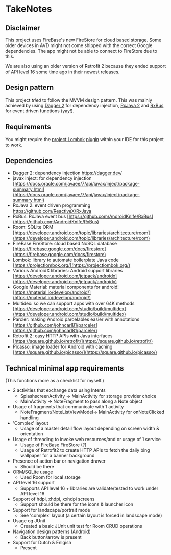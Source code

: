 # TakeNotes

## Disclaimer
This project uses FireBase's new FireStore for cloud based storage. Some older devices in AVD might not come shipped with the correct Google dependencies. The app might not be able to connect to FireStore due to this.

We are also using an older version of Retrofit 2 because they ended support of API level 16 some time ago in their newest releases.

## Design pattern
This project *tried* to follow the MVVM design pattern. This was mainly achieved by using [Dagger 2](https://dagger.dev/) for dependency injection, [RxJava 2](https://github.com/ReactiveX/RxJava) and [RxBus](https://github.com/AndroidKnife/RxBus) for event driven functions (yay!).

## Requirements
You might require the [project Lombok](https://projectlombok.org/) [plugin](https://plugins.jetbrains.com/plugin/6317-lombok/) within your IDE for this project to work.

## Dependencies
- Dagger 2: dependency injection https://dagger.dev/
- javax inject: for dependency injection [https://docs.oracle.com/javaee/7/api/javax/inject/package-summary.html](https://docs.oracle.com/javaee/7/api/javax/inject/package-summary.html)
- RxJava 2: event driven programming https://github.com/ReactiveX/RxJava
- RxBus: RxJava event bus [https://github.com/AndroidKnife/RxBus](https://github.com/AndroidKnife/RxBus)
- Room: SQLite ORM [https://developer.android.com/topic/libraries/architecture/room](https://developer.android.com/topic/libraries/architecture/room)
- FireBase FireStore: cloud based NoSQL database [https://firebase.google.com/docs/firestore](https://firebase.google.com/docs/firestore)
- Lombok: library to automate boilerplate Java code [https://projectlombok.org/](https://projectlombok.org/)
- Various AndroidX libraries: Android support libraries [https://developer.android.com/jetpack/androidx](https://developer.android.com/jetpack/androidx)
- Google Material: material components for android! [https://material.io/develop/android/](https://material.io/develop/android/)
- Multidex: so we can support apps with over 64K methods [https://developer.android.com/studio/build/multidex](https://developer.android.com/studio/build/multidex)
- Parcler: making Android parcelables easier with annotations [https://github.com/johncarl81/parceler](https://github.com/johncarl81/parceler)
- Retrofit 2: easy HTTP APIs with Java interfaces [https://square.github.io/retrofit/](https://square.github.io/retrofit/)
- Picasso: image loader for Android with caching [https://square.github.io/picasso/](https://square.github.io/picasso/)

## Technical minimal app requirements
(This functions more as a checklist for myself.)

- 2 activities that exchange data using Intents
	- SplashscreenActivity -> MainActivity for storage provider choice
	- MainActivity -> NoteFragment to pass along a Note object
- Usage of fragments that communicate with 1 activity
	- NoteFragment/NoteListViewModel-> MainActivity for onNoteClicked handling
- 'Complex' layout
	- Usage of a master detail flow layout depending on screen width & orientation
- Usage of threading to invoke web resources/and or usage of 1 service
	- Usage of FireBase FireStore (?)
	- Usage of Retrofit2 to create HTTP APIs to fetch the daily bing wallpaper for a banner background
- Presence of action bar or navigation drawer
	- Should be there
- ORM/SQLite usage
	- Used Room for local storage
- API level 16 support
	- Supports API level 16 + libraries are validate/tested to work under API level 16
- Support of hdpi, xhdpi, xxhdpi screens
	- Support should be there for the icons & launcher icon
- Support for landscape/portrait mode
	- See 'complex' layout (a certain layout is forced in landscape mode)
- Usage og JUnit
	- Created a basic JUnit unit test for Room CRUD operations
- Navigation design patterns (Android)
	- Back button/arrow is present
- Support for Dutch & Enlgish
	- Present


